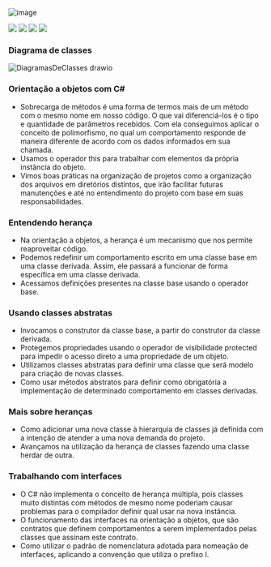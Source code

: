 ![image](https://user-images.githubusercontent.com/98191980/190448587-b1e8c8b7-09a9-46ff-bd48-61739d1f7836.png)

<img src="https://img.shields.io/static/v1?label=by&message=Alura&color=blue&style=for-the-badge"> <img src="https://img.shields.io/static/v1?label=Tech&message=.NET 6.0&color=9ceb7d&style=for-the-badge&logo=.NET"> <img src="https://img.shields.io/static/v1?label=Tech&message=C%23&color=9ceb7d&style=for-the-badge&logo=csharp"> <img src="https://img.shields.io/static/v1?label=Tech&message=Drawio&color=9ceb7d&style=for-the-badge">

### Diagrama de classes

![DiagramasDeClasses drawio](https://user-images.githubusercontent.com/98191980/190630701-ccf4d138-e17d-41bf-822b-74f41f526871.png)

### Orientação a objetos com C#

- Sobrecarga de métodos é uma forma de termos mais de um método com o mesmo nome em nosso código. O que vai diferenciá-los é o tipo e quantidade de parâmetros recebidos. Com ela conseguimos aplicar o conceito de polimorfismo, no qual um comportamento responde de maneira diferente de acordo com os dados informados em sua chamada.
- Usamos o operador this para trabalhar com elementos da própria instância do objeto.
- Vimos boas práticas na organização de projetos como a organização dos arquivos em diretórios distintos, que irão facilitar futuras manutenções e até no entendimento do projeto com base em suas responsabilidades.

### Entendendo herança

- Na orientação a objetos, a herança é um mecanismo que nos permite reaproveitar código.
- Podemos redefinir um comportamento escrito em uma classe base em uma classe derivada. Assim, ele passará a funcionar de forma específica em uma classe derivada.
- Acessamos definições presentes na classe base usando o operador base.

### Usando classes abstratas

- Invocamos o construtor da classe base, a partir do construtor da classe derivada.
- Protegemos propriedades usando o operador de visibilidade protected para impedir o acesso direto a uma propriedade de um objeto.
- Utilizamos classes abstratas para definir uma classe que será modelo para criação de novas classes.
- Como usar métodos abstratos para definir como obrigatória a implementação de determinado comportamento em classes derivadas.

### Mais sobre heranças

- Como adicionar uma nova classe à hierarquia de classes já definida com a intenção de atender a uma nova demanda do projeto.
- Avançamos na utilização da herança de classes fazendo uma classe herdar de outra.

### Trabalhando com interfaces

- O C# não implementa o conceito de herança múltipla, pois classes muito distintas com métodos de mesmo nome poderiam causar problemas para o compilador definir qual usar na nova instância.
- O funcionamento das interfaces na orientação a objetos, que são contratos que definem comportamentos a serem implementados pelas classes que assinam este contrato.
- Como utilizar o padrão de nomenclatura adotada para nomeação de interfaces, aplicando a convenção que utiliza o prefixo I.
